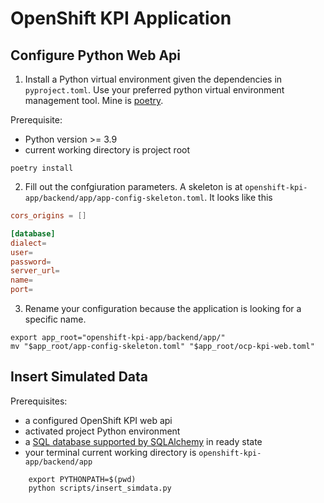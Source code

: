 # OpenShift KPI Application

## Configure Python Web Api

1. Install a Python virtual environment given the dependencies in `pyproject.toml`. Use your preferred python virtual environment management tool. Mine is [poetry](https://python-poetry.org/docs/).

Prerequisite:
- Python version >= 3.9
- current working directory is project root

```shell
poetry install
```


2. Fill out the confgiuration parameters. A skeleton is at `openshift-kpi-app/backend/app/app-config-skeleton.toml`. It looks like this

```toml
cors_origins = []

[database]
dialect=
user=
password=
server_url=
name=
port=
```


3. Rename your configuration because the application is looking for a specific name.

```shell
export app_root="openshift-kpi-app/backend/app/"
mv "$app_root/app-config-skeleton.toml" "$app_root/ocp-kpi-web.toml"
```



## Insert Simulated Data

Prerequisites:

- a configured OpenShift KPI web api
- activated project Python environment
- a [SQL database supported by SQLAlchemy](https://www.sqlalchemy.org/features.html#Supported-Databases) in ready state
- your terminal current working directory is `openshift-kpi-app/backend/app`

```shell
    export PYTHONPATH=$(pwd)
    python scripts/insert_simdata.py
```